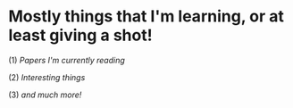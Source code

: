# Mostly things that I'm learning, or at least giving a shot!

  (1) *Papers I'm currently reading*

  (2) *Interesting things*

  (3) *and much more!*
